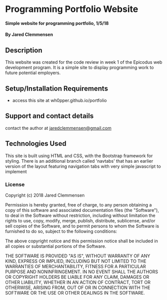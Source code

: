 # Programming Portfolio Website

#### Simple website for programming portfolio, 1/5/18

#### By Jared Clemmensen

## Description

This website was created for the code review in week 1 of the Epicodus web development program. It is a simple site to display programming work to future potential employers.

## Setup/Installation Requirements

* access this site at wh0pper.github.io/portfolio


## Support and contact details

contact the author at jaredclemmensen@gmail.com

## Technologies Used

This site is built using HTML and CSS, with the Bootstrap framework for styling. There is an additional branch called 'navtabs' that has an earlier version of the layout featuring navigation tabs with very simple javascript to implement

### License

Copyright (c) 2018 Jared Clemmensen

Permission is hereby granted, free of charge, to any person obtaining a copy of this software and associated documentation files (the "Software"), to deal in the Software without restriction, including without limitation the rights to use, copy, modify, merge, publish, distribute, sublicense, and/or sell copies of the Software, and to permit persons to whom the Software is furnished to do so, subject to the following conditions:

The above copyright notice and this permission notice shall be included in all copies or substantial portions of the Software.

THE SOFTWARE IS PROVIDED "AS IS", WITHOUT WARRANTY OF ANY KIND, EXPRESS OR IMPLIED, INCLUDING BUT NOT LIMITED TO THE WARRANTIES OF MERCHANTABILITY, FITNESS FOR A PARTICULAR PURPOSE AND NONINFRINGEMENT. IN NO EVENT SHALL THE AUTHORS OR COPYRIGHT HOLDERS BE LIABLE FOR ANY CLAIM, DAMAGES OR OTHER LIABILITY, WHETHER IN AN ACTION OF CONTRACT, TORT OR OTHERWISE, ARISING FROM, OUT OF OR IN CONNECTION WITH THE SOFTWARE OR THE USE OR OTHER DEALINGS IN THE SOFTWARE.
